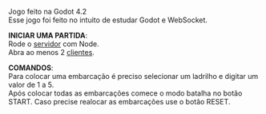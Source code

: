 Jogo feito na Godot 4.2  
Esse jogo foi feito no intuito de estudar Godot e WebSocket.  

**INICIAR UMA PARTIDA**:  
Rode o [servidor](https://github.com/Adon1as/IMD0812-2024.1-battleship_online/blob/main/ws_server/server.js) com Node.  
Abra ao menos 2 [clientes](https://github.com/Adon1as/IMD0812-2024.1-battleship_online/blob/main/Godot%20Battleship.exe).


**COMANDOS**:  
Para colocar uma embarcação é preciso selecionar um ladrilho e digitar um valor de 1 a 5.  
Após colocar todas as embarcações comece o modo batalha no botão START. 
Caso precise realocar as embarcações use o botão RESET. 
